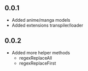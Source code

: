 ## 0.0.1

* Added anime/manga models
* Added extensions transpiler/loader

## 0.0.2

* Added more helper methods
    * regexReplaceAll
    * regexReplaceFirst